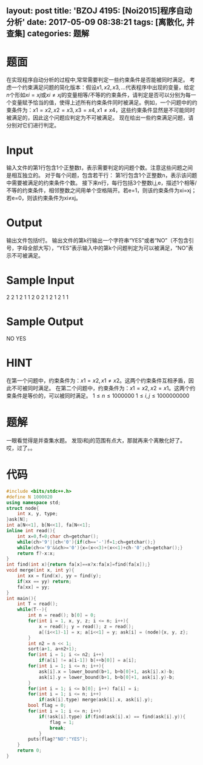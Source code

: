 layout: post
title: 'BZOJ 4195: [Noi2015]程序自动分析'
date: 2017-05-09 08:38:21
tags: [离散化, 并查集]
categories: 题解
---
# 题面
在实现程序自动分析的过程中,常常需要判定一些约束条件是否能被同时满足。
考虑一个约束满足问题的简化版本：假设$x1,x2,x3,...$代表程序中出现的变量，给定$n$个形如$xi=xj$或$xi≠xj$的变量相等/不等的约束条件，请判定是否可以分别为每一个变量赋予恰当的值，使得上述所有约束条件同时被满足。例如，一个问题中的约束条件为：$x1=x2,x2=x3,x3=x4,x1≠x4$，这些约束条件显然是不可能同时被满足的，因此这个问题应判定为不可被满足。
现在给出一些约束满足问题，请分别对它们进行判定。


# Input
输入文件的第1行包含1个正整数t，表示需要判定的问题个数。注意这些问题之间是相互独立的。
对于每个问题，包含若干行：
第1行包含1个正整数n，表示该问题中需要被满足的约束条件个数。
接下来n行，每行包括3个整数i,j,e，描述1个相等/不等的约束条件，相邻整数之间用单个空格隔开。若e=1，则该约束条件为xi=xj；若e=0，则该约束条件为xi≠xj。

# Output
输出文件包括t行。
输出文件的第k行输出一个字符串“YES”或者“NO”（不包含引号，字母全部大写），“YES”表示输入中的第k个问题判定为可以被满足，“NO”表示不可被满足。

# Sample Input
2
2
1 2 1
1 2 0
2
1 2 1
2 1 1

# Sample Output
NO
YES

# HINT
在第一个问题中，约束条件为：$x1=x2,x1≠x2$。这两个约束条件互相矛盾，因此不可被同时满足。
在第二个问题中，约束条件为：$x1=x2,x2=x1$。这两个约束条件是等价的，可以被同时满足。
$1\leq n\leq 1000000$
$1\leq i,j\leq 1000000000$

# 题解
一眼看觉得是并查集水题。
发现i和j的范围有点大，那就再来个离散化好了。
哎，过了。。

# 代码
```cpp
#include <bits/stdc++.h>
#define N 1000020
using namespace std;
struct node{
	int x, y, type;
}ask[N];
int a[N<<1], b[N<<1], fa[N<<1];
inline int read(){
	int x=0,f=0;char ch=getchar();
	while(ch>'9'||ch<'0'){if(ch=='-')f=1;ch=getchar();}
	while(ch<='9'&&ch>='0'){x=(x<<3)+(x<<1)+ch-'0';ch=getchar();}
	return f?-x:x;
}
int find(int x){return fa[x]==x?x:fa[x]=find(fa[x]);}
void merge(int x, int y){
	int xx = find(x), yy = find(y);
	if(xx == yy) return;
	fa[xx] = yy;
}
int main(){
	int T = read();
	while(T--){
		int n = read(); b[0] = 0;
		for(int i = 1, x, y, z; i <= n; i++){
			x = read(); y = read(); z = read();
			a[(i<<1)-1] = x; a[i<<1] = y; ask[i] = (node){x, y, z};
		}
		int n2 = n << 1;
		sort(a+1, a+n2+1);
		for(int i = 1; i <= n2; i++)
			if(a[i] != a[i-1]) b[++b[0]] = a[i];
		for(int i = 1; i <= n; i++){
			ask[i].x = lower_bound(b+1, b+b[0]+1, ask[i].x)-b;
			ask[i].y = lower_bound(b+1, b+b[0]+1, ask[i].y)-b;
		}
		for(int i = 1; i <= b[0]; i++) fa[i] = i;
		for(int i = 1; i <= n; i++)
			if(ask[i].type) merge(ask[i].x, ask[i].y);
		bool flag = 0;
		for(int i = 1; i <= n; i++)
			if(!ask[i].type) if(find(ask[i].x) == find(ask[i].y)){
				flag = 1;
				break;
			}
		puts(flag?"NO":"YES");
	}
	return 0;
}
```